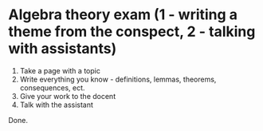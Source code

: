 # Algebra theory exam (1 - writing a theme from the conspect, 2 - talking with assistants)

1. Take a page with a topic
2. Write everything you know - definitions, lemmas, theorems, consequences, ect.
3. Give your work to the docent
4. Talk with the assistant

Done.
